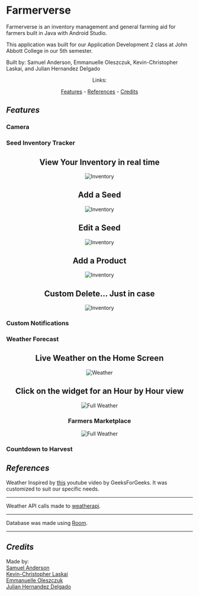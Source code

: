 # **Farmerverse**

Farmerverse is an inventory management and general farming aid for farmers built in Java with Android Studio.

This application was built for our Application Development 2 class at John Abbott College in our 5th semester.


Built by: Samuel Anderson, Emmanuelle Oleszczuk, Kevin-Christopher Laskai, and Julian Hernandez Delgado

<div align="center">
Links:

[Features](#features) - 
[References](#references) - 
[Credits](#credits)
</div>

## _Features_

### **Camera**

### **Seed Inventory Tracker**

<div align="center">

## ****View Your Inventory in real time****

![Inventory](./readmeimages/seedList.png)

## ****Add a Seed****

![Inventory](./readmeimages/addSeed.png)

## ****Edit a Seed****

![Inventory](./readmeimages/editSeed.png)

## ****Add a Product****

![Inventory](./readmeimages/AddProduct_dark.png)

## ****Custom Delete... Just in case****

![Inventory](./readmeimages/customDelete.png)

</div>

### **Custom Notifications**

### **Weather Forecast**

<div align="center">

## ****Live Weather on the Home Screen****

![Weather](./readmeimages/weatherWidget.png)

## ****Click on the widget for an Hour by Hour view****

![Full Weather](./readmeimages/fullWeatherWidget.png)

### **Farmers Marketplace**

![Full Weather](./readmeimages/Market_dark.png)
</div>

### **Countdown to Harvest**

## _References_


<!-- Put links here -->
Weather Inspired by [this](https://www.youtube.com/watch?v=q7NF-2gtfEU) youtube video by GeeksForGeeks. It was customized to suit our specific needs.

---

Weather API calls made to [weatherapi](https://www.weatherapi.com/).

---

Database was made using [Room](https://developer.android.com/training/data-storage/room).

---




## _Credits_
Made by: <br>
[Samuel Anderson](https://sanderson-96.github.io)<br>
[Kevin-Christopher Laskai]()<br>
[Emmanuelle Oleszczuk]()<br>
[Julian Hernandez Delgado](https://github.com/julian-hzd)<br>
